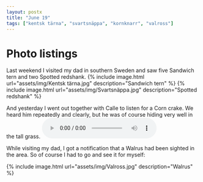 ```yaml
---
layout: postx
title: "June 19"
tags: ["kentsk tärna", "svartsnäppa", "kornknarr", "valross"]
---
```

# Photo listings
Last weekend I visited my dad in southern Sweden and saw five Sandwich tern
and two Spotted redshank.
{% include image.html url="assets/img/Kentsk tärna.jpg" description="Sandwich tern" %}
{% include image.html url="assets/img/Svartsnäppa.jpg" description="Spotted redshank" %}

And yesterday I went out together with Calle to listen for a Corn crake. We
heard him repeatedly and clearly, but he was of course hiding very well in the
tall grass.
<audio controls>
  <source src="/assets/audio/Kornknarr.ogg" type="audio/ogg">
  <source src="/assets/audio/Kornknarr.mp3" type="audio/mpeg">
  Your browser does not support <code>audio</code>.
</audio>

While visiting my dad, I got a notification that a Walrus had been sighted in
the area. So of course I had to go and see it for myself:

{% include image.html url="assets/img/Valross.jpg" description="Walrus" %}
